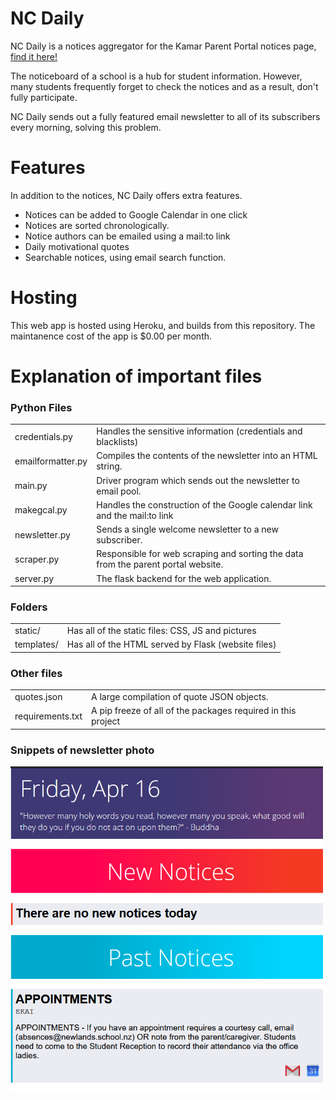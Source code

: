 # NC Daily
NC Daily is a notices aggregator for the Kamar Parent Portal notices page, <a href="https://ncdaily.newlands.school.nz/">find it here!</a>

The noticeboard of a school is a hub for student information. However, many students frequently forget to check the notices and as a result, don't fully participate. 

NC Daily sends out a fully featured email newsletter to all of its subscribers every morning, solving this problem.

# Features
In addition to the notices, NC Daily offers extra features.
* Notices can be added to Google Calendar in one click
* Notices are sorted chronologically.
* Notice authors can be emailed using a mail:to link
* Daily motivational quotes
* Searchable notices, using email search function.

# Hosting
This web app is hosted using Heroku, and builds from this repository. The maintanence cost of the app is $0.00 per month.

# Explanation of important files

### Python Files
<table>
    <tr>
        <td>credentials.py</td>
        <td>Handles the sensitive information (credentials and blacklists)</td>
    </tr>
    <tr>
        <td>emailformatter.py</td>
        <td>Compiles the contents of the newsletter into an HTML string.</td>
    </tr>
    <tr>
        <td>main.py</td>
        <td>Driver program which sends out the newsletter to email pool.</td>
    </tr>
     <tr>
        <td>makegcal.py</td>
        <td>Handles the construction of the Google calendar link and the mail:to link</td>
    </tr>
    <tr>
        <td>newsletter.py</td>
        <td>Sends a single welcome newsletter to a new subscriber.</td>
    </tr>
    <tr>
        <td>scraper.py</td>
        <td>Responsible for web scraping and sorting the data from the parent portal website.</td>
    </tr>
    <tr>
        <td>server.py</td>
        <td>The flask backend for the web application.</td>
    </tr>
</table>
   
### Folders
<table>
    <tr>
        <td>static/</td>
        <td>Has all of the static files: CSS, JS and pictures</td>
    </tr>
    <tr>
        <td>templates/</td>
        <td>Has all of the HTML served by Flask (website files)</td>
    </tr>
</table>

### Other files
<table>
    <tr>
        <td>quotes.json</td>
        <td>A large compilation of quote JSON objects.</td>
    </tr>
    <tr>
        <td>requirements.txt</td>
        <td>A pip freeze of all of the packages required in this project</td>
    </tr>
</table>

### Snippets of newsletter photo
<img src="https://github.com/brandiny/ncdaily-opensource/blob/master/static/assets/ai/example_snip.PNG" width="500">


